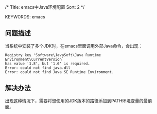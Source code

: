 /*
 Title: emacs中Java环境配置
 Sort: 2
 */
 
 KEYWORDS: emacs
 
 ## 问题描述  
 当系统中安装了多个JDK时，在emacs里面调用外部Java命令，会出现：
 ```
 Registry key 'Software\JavaSoft\Java Runtime Environment\CurrentVersion`
 has value '1.8', but '1.6' is required. 
 Error: could not find java.dll
 Error: could not find Java SE Runtime Environment.
 ```
 
 ## 解决办法  
 出现这种情况下，需要将想使用的JDK版本的路径添加到PATH环境变量的最前面。 
